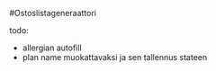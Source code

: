 #Ostoslistageneraattori

todo:
- allergian autofill
- plan name muokattavaksi ja sen tallennus stateen
